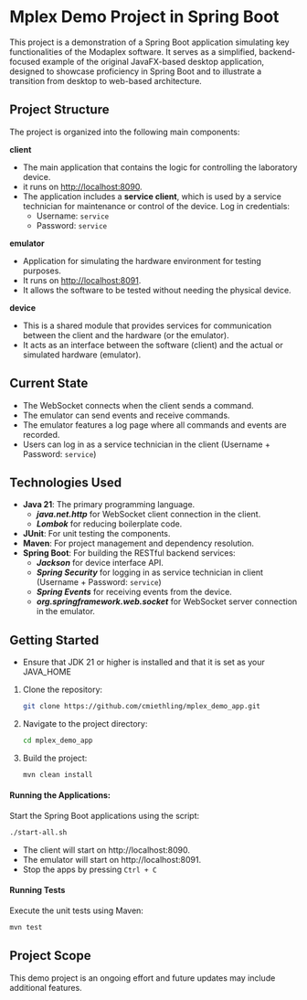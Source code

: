 # Mplex Demo Project in Spring Boot

This project is a demonstration of a Spring Boot application simulating key functionalities of the Modaplex software. It
serves as a simplified, backend-focused example of the original JavaFX-based desktop application, designed to showcase
proficiency in Spring Boot and to illustrate a transition from desktop to web-based architecture.

## Project Structure

The project is organized into the following main components:

**client**

- The main application that contains the logic for controlling the laboratory device.
- it runs on [http://localhost:8090](http://localhost:8090).
- The application includes a **service client**, which is used by a service technician for maintenance or control of the
  device. Log in credentials:
    - Username: `service`
    - Password: `service`

**emulator**

- Application for simulating the hardware environment for testing purposes.
- It runs on [http://localhost:8091](http://localhost:8091).
- It allows the software to be tested without needing the physical device.

**device**

- This is a shared module that provides services for communication between the client and the hardware (or the
  emulator).
- It acts as an interface between the software (client) and the actual or simulated hardware (emulator).

## Current State

- The WebSocket connects when the client sends a command.
- The emulator can send events and receive commands.
- The emulator features a log page where all commands and events are recorded.
- Users can log in as a service technician in the client (Username + Password: `service`)

## Technologies Used

- **Java 21**: The primary programming language.
    - **_java.net.http_** for WebSocket client connection in the client.
    - **_Lombok_** for reducing boilerplate code.
- **JUnit**: For unit testing the components.
- **Maven**: For project management and dependency resolution.
- **Spring Boot**: For building the RESTful backend services:
    - **_Jackson_** for device interface API.
    - **_Spring Security_** for logging in as service technician in client (Username + Password: `service`)
    - **_Spring Events_** for receiving events from the device.
    - **_org.springframework.web.socket_** for WebSocket server connection in the emulator.

## Getting Started

- Ensure that JDK 21 or higher is installed and that it is set as your JAVA_HOME

1. Clone the repository:
    ```bash
    git clone https://github.com/cmiethling/mplex_demo_app.git
    ```  
2. Navigate to the project directory:
   ```bash
   cd mplex_demo_app
   ```

3. Build the project:
   ```bash
   mvn clean install
   ```

#### Running the Applications:

Start the Spring Boot applications using the script:

```bash
./start-all.sh
```

- The client will start on http://localhost:8090.
- The emulator will start on http://localhost:8091.
- Stop the apps by pressing `Ctrl + C`

#### Running Tests

Execute the unit tests using Maven:

```bash
mvn test
```

## Project Scope

This demo project is an ongoing effort and future updates may include additional features.